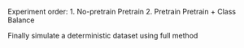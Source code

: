 Experiment order:
1.
    No-pretrain
    Pretrain
2.
    Pretrain
    Pretrain + Class Balance

Finally simulate a deterministic dataset using full method